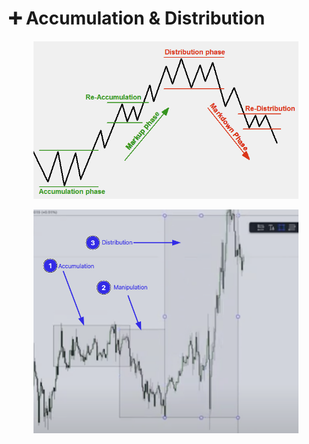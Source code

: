 # ➕ Accumulation & Distribution

<figure><img src="../.gitbook/assets/image (3).png" alt=""><figcaption></figcaption></figure>

<figure><img src="../.gitbook/assets/image (14) (1) (1) (1).png" alt=""><figcaption></figcaption></figure>
